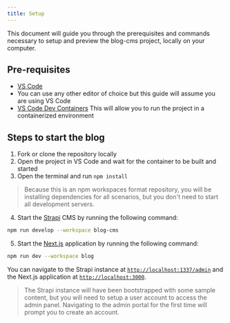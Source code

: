 ```yaml
---
title: Setup
---
```


This document will guide you through the prerequisites and commands necessary to setup and preview the blog-cms project, locally on your computer.

## Pre-requisites

- [VS Code](https://code.visualstudio.com/)
- You can use any other editor of choice but this guide will assume you are using VS Code
- [VS Code Dev Containers](https://code.visualstudio.com/docs/remote/containers)
This will allow you to run the project in a containerized environment

## Steps to start the blog

1) Fork or clone the repository locally
2) Open the project in VS Code and wait for the container to be built and started
3) Open the terminal and run `npm install`

> Because this is an npm workspaces format repository, you will be installing dependencies for all scenarios, but you don't need to start all development servers.

4) Start the [Strapi](https://strapi.io/) CMS by running the following command:

```bash
npm run develop --workspace blog-cms
```

5) Start the [Next.js](https://nextjs.org/) application by running the following command:

```bash
npm run dev --workspace blog
```

You can navigate to the Strapi instance at [`http://localhost:1337/admin`](http://localhost:1337/admin) and the Next.js application at [`http://localhost:3000`](http://localhost:3000).

> The Strapi instance will have been bootstrapped with some sample content, but you will need to setup a user account to access the admin panel. Navigating to the admin portal for the first time will prompt you to create an account.
